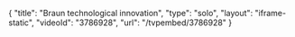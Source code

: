 {
    "title": "Braun technological innovation",
    "type": "solo",
    "layout": "iframe-static",
    "videoId": "3786928",
    "url": "\/tvpembed\/3786928"
}